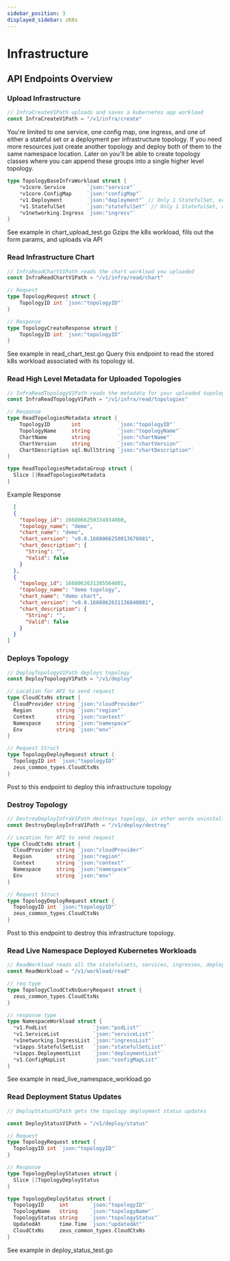 ```yaml
---
sidebar_position: 3
displayed_sidebar: zK8s
---
```


# Infrastructure

## API Endpoints Overview

### Upload Infrastructure

```go
// InfraCreateV1Path uploads and saves a kubernetes app workload
const InfraCreateV1Path = "/v1/infra/create"
```

You're limited to one service, one config map, one ingress, and one of either a stateful set or a deployment per
infrastructure topology. If you need more resources just create another topology and deploy both of them to the same
namespace location. Later on you'll be able to create topology classes where you can append these groups into a single
higher level topology.

```go
type TopologyBaseInfraWorkload struct {
    *v1core.Service       `json:"service"`
    *v1core.ConfigMap     `json:"configMap"`
    *v1.Deployment        `json:"deployment"` // Only 1 StatefulSet, or 1 Deployment, not both
    *v1.StatefulSet       `json:"statefulSet"` // Only 1 StatefulSet, or 1 Deployment, not both
    *v1networking.Ingress `json:"ingress"`
}
```

See example in chart_upload_test.go
Gzips the k8s workload, fills out the form params, and uploads via API

### Read Infrastructure Chart

```go
// InfraReadChartV1Path reads the chart workload you uploaded
const InfraReadChartV1Path = "/v1/infra/read/chart"

// Request 
type TopologyRequest struct {
    TopologyID int `json:"topologyID"`
}

// Response 
type TopologyCreateResponse struct {
    TopologyID int `json:"topologyID"`
}

```

See example in read_chart_test.go
Query this endpoint to read the stored k8s workload associated with its topology id.

### Read High Level Metadata for Uploaded Topologies

```go
// InfraReadTopologyV1Path reads the metadata for your uploaded topologies
const InfraReadTopologyV1Path = "/v1/infra/read/topologies"

// Response
type ReadTopologiesMetadata struct {
    TopologyID       int            `json:"topologyID"`
    TopologyName     string         `json:"topologyName"`
    ChartName        string         `json:"chartName"`
    ChartVersion     string         `json:"chartVersion"`
    ChartDescription sql.NullString `json:"chartDescription"`
}

type ReadTopologiesMetadataGroup struct {
  Slice []ReadTopologiesMetadata
}
```

Example Response

```json
  [
  {
    "topology_id": 1668066250334934000,
    "topology_name": "demo",
    "chart_name": "demo",
    "chart_version": "v0.0.1668066250013676081",
    "chart_description": {
      "String": "",
      "Valid": false
    }
  },
  {
    "topology_id": 1668062631385564001,
    "topology_name": "demo topology",
    "chart_name": "demo chart",
    "chart_version": "v0.0.1668062631136840081",
    "chart_description": {
      "String": "",
      "Valid": false
    }
  }
]
```

### Deploys Topology

```go
// DeployTopologyV1Path deploys topology
const DeployTopologyV1Path = "/v1/deploy"

// Location for API to send request
type CloudCtxNs struct {
  CloudProvider string `json:"cloudProvider"`
  Region        string `json:"region"`
  Context       string `json:"context"`
  Namespace     string `json:"namespace"`
  Env           string `json:"env"`
}

// Request Struct
type TopologyDeployRequest struct {
  TopologyID int `json:"topologyID"`
  zeus_common_types.CloudCtxNs
}
```

Post to this endpoint to deploy this infrastructure topology

### Destroy Topology

```go
// DestroyDeployInfraV1Path destroys topology, in other words uninstalls the app
const DestroyDeployInfraV1Path = "/v1/deploy/destroy"

// Location for API to send request
type CloudCtxNs struct {
  CloudProvider string `json:"cloudProvider"`
  Region        string `json:"region"`
  Context       string `json:"context"`
  Namespace     string `json:"namespace"`
  Env           string `json:"env"`
}

// Request Struct
type TopologyDeployRequest struct {
  TopologyID int `json:"topologyID"`
  zeus_common_types.CloudCtxNs
}
```

Post to this endpoint to destroy this infrastructure topology.

### Read Live Namespace Deployed Kubernetes Workloads

```go
// ReadWorkload reads all the statefulsets, services, ingresses, deployments, configmaps, and pods in a namespace.
const ReadWorkload = "/v1/workload/read"

// req type
type TopologyCloudCtxNsQueryRequest struct {
  zeus_common_types.CloudCtxNs
}

// response type
type NamespaceWorkload struct {
  *v1.PodList               `json:"podList"`
  *v1.ServiceList           `json:"serviceList"`
  *v1networking.IngressList `json:"ingressList"`
  *v1apps.StatefulSetList   `json:"statefulSetList"`
  *v1apps.DeploymentList    `json:"deploymentList"`
  *v1.ConfigMapList         `json:"configMapList"`
}
```

See example in read_live_namespace_workload.go

### Read Deployment Status Updates

```go
// DeployStatusV1Path gets the topology deployment status updates

const DeployStatusV1Path = "/v1/deploy/status"

// Request
type TopologyRequest struct {
  TopologyID int `json:"topologyID"`
}

// Response
type TopologyDeployStatuses struct {
  Slice []TopologyDeployStatus
}

type TopologyDeployStatus struct {
  TopologyID     int       `json:"topologyID"`
  TopologyName   string    `json:"topologyName"`
  TopologyStatus string    `json:"topologyStatus"`
  UpdatedAt      time.Time `json:"updatedAt"`
  CloudCtxNs     zeus_common_types.CloudCtxNs
}
```

See example in deploy_status_test.go



